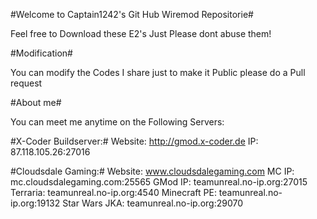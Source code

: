 #Welcome to Captain1242's Git Hub Wiremod Repositorie#

Feel free to Download these E2's
Just Please dont abuse them!

#Modification#

You can modify the Codes I share just to make it Public please do a Pull request

#About me#

You can meet me anytime on the Following Servers:

#X-Coder Buildserver:#
Website: http://gmod.x-coder.de
IP: 87.118.105.26:27016

#Cloudsdale Gaming:#
Website: www.cloudsdalegaming.com
MC IP: mc.cloudsdalegaming.com:25565
GMod IP: teamunreal.no-ip.org:27015
Terraria: teamunreal.no-ip.org:4540
Minecraft PE: teamunreal.no-ip.org:19132
Star Wars JKA: teamunreal.no-ip.org:29070

